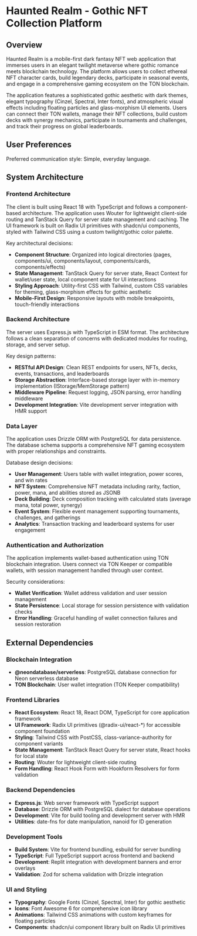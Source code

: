 # Haunted Realm - Gothic NFT Collection Platform

## Overview

Haunted Realm is a mobile-first dark fantasy NFT web application that immerses users in an elegant twilight metaverse where gothic romance meets blockchain technology. The platform allows users to collect ethereal NFT character cards, build legendary decks, participate in seasonal events, and engage in a comprehensive gaming ecosystem on the TON blockchain.

The application features a sophisticated gothic aesthetic with dark themes, elegant typography (Cinzel, Spectral, Inter fonts), and atmospheric visual effects including floating particles and glass-morphism UI elements. Users can connect their TON wallets, manage their NFT collections, build custom decks with synergy mechanics, participate in tournaments and challenges, and track their progress on global leaderboards.

## User Preferences

Preferred communication style: Simple, everyday language.

## System Architecture

### Frontend Architecture
The client is built using React 18 with TypeScript and follows a component-based architecture. The application uses Wouter for lightweight client-side routing and TanStack Query for server state management and caching. The UI framework is built on Radix UI primitives with shadcn/ui components, styled with Tailwind CSS using a custom twilight/gothic color palette.

Key architectural decisions:
- **Component Structure**: Organized into logical directories (pages, components/ui, components/layout, components/cards, components/effects)
- **State Management**: TanStack Query for server state, React Context for wallet/user state, local component state for UI interactions
- **Styling Approach**: Utility-first CSS with Tailwind, custom CSS variables for theming, glass-morphism effects for gothic aesthetic
- **Mobile-First Design**: Responsive layouts with mobile breakpoints, touch-friendly interactions

### Backend Architecture
The server uses Express.js with TypeScript in ESM format. The architecture follows a clean separation of concerns with dedicated modules for routing, storage, and server setup.

Key design patterns:
- **RESTful API Design**: Clean REST endpoints for users, NFTs, decks, events, transactions, and leaderboards
- **Storage Abstraction**: Interface-based storage layer with in-memory implementation (IStorage/MemStorage pattern)
- **Middleware Pipeline**: Request logging, JSON parsing, error handling middleware
- **Development Integration**: Vite development server integration with HMR support

### Data Layer
The application uses Drizzle ORM with PostgreSQL for data persistence. The database schema supports a comprehensive NFT gaming ecosystem with proper relationships and constraints.

Database design decisions:
- **User Management**: Users table with wallet integration, power scores, and win rates
- **NFT System**: Comprehensive NFT metadata including rarity, faction, power, mana, and abilities stored as JSONB
- **Deck Building**: Deck composition tracking with calculated stats (average mana, total power, synergy)
- **Event System**: Flexible event management supporting tournaments, challenges, and gatherings
- **Analytics**: Transaction tracking and leaderboard systems for user engagement

### Authentication and Authorization
The application implements wallet-based authentication using TON blockchain integration. Users connect via TON Keeper or compatible wallets, with session management handled through user context.

Security considerations:
- **Wallet Verification**: Wallet address validation and user session management
- **State Persistence**: Local storage for session persistence with validation checks
- **Error Handling**: Graceful handling of wallet connection failures and session restoration

## External Dependencies

### Blockchain Integration
- **@neondatabase/serverless**: PostgreSQL database connection for Neon serverless database
- **TON Blockchain**: User wallet integration (TON Keeper compatibility)

### Frontend Libraries
- **React Ecosystem**: React 18, React DOM, TypeScript for core application framework
- **UI Framework**: Radix UI primitives (@radix-ui/react-*) for accessible component foundation
- **Styling**: Tailwind CSS with PostCSS, class-variance-authority for component variants
- **State Management**: TanStack React Query for server state, React hooks for local state
- **Routing**: Wouter for lightweight client-side routing
- **Form Handling**: React Hook Form with Hookform Resolvers for form validation

### Backend Dependencies
- **Express.js**: Web server framework with TypeScript support
- **Database**: Drizzle ORM with PostgreSQL dialect for database operations
- **Development**: Vite for build tooling and development server with HMR
- **Utilities**: date-fns for date manipulation, nanoid for ID generation

### Development Tools
- **Build System**: Vite for frontend bundling, esbuild for server bundling
- **TypeScript**: Full TypeScript support across frontend and backend
- **Development**: Replit integration with development banners and error overlays
- **Validation**: Zod for schema validation with Drizzle integration

### UI and Styling
- **Typography**: Google Fonts (Cinzel, Spectral, Inter) for gothic aesthetic
- **Icons**: Font Awesome 6 for comprehensive icon library
- **Animations**: Tailwind CSS animations with custom keyframes for floating particles
- **Components**: shadcn/ui component library built on Radix UI primitives